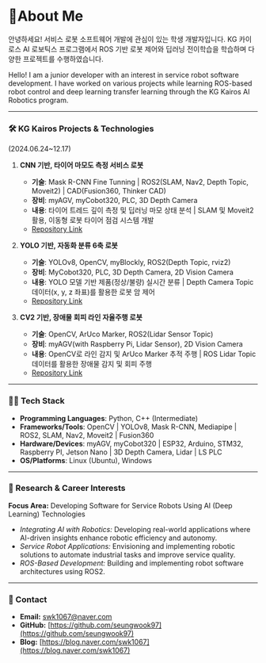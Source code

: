 # 👋About Me 

안녕하세요! 서비스 로봇 소프트웨어 개발에 관심이 있는 학생 개발자입니다. 
KG 카이로스 AI 로보틱스 프로그램에서 ROS 기반 로봇 제어와 딥러닝 전이학습을 학습하며 다양한 프로젝트를 수행하였습니다.

Hello! I am a junior developer with an interest in service robot software development. 
I have worked on various projects while learning ROS-based robot control and deep learning transfer learning through the KG Kairos AI Robotics program.

---

### 🛠️ KG Kairos Projects & Technologies  
(2024.06.24~12.17)

1. **CNN 기반, 타이어 마모도 측정 서비스 로봇**  
   - **기술**: Mask R-CNN Fine Tunning | ROS2(SLAM, Nav2, Depth Topic, Moveit2) | CAD(Fusion360, Thinker CAD)  
   - **장비**: myAGV, myCobot320, PLC, 3D Depth Camera  
   - **내용**: 타이어 트레드 깊이 측정 및 딥러닝 마모 상태 분석 | SLAM 및 Moveit2 활용, 이동형 로봇 타이어 점검 시스템 개발
   - [Repository Link](https://github.com/seungwook97/Mask-R-CNN)    

2. **YOLO 기반, 자동화 분류 6축 로봇**  
   - **기술**: YOLOv8, OpenCV, myBlockly, ROS2(Depth Topic, rviz2)  
   - **장비**: MyCobot320, PLC, 3D Depth Camera, 2D Vision Camera  
   - **내용**: YOLO 모델 기반 제품(정상/불량) 실시간 분류 | Depth Camera Topic 데이터(x, y, z 좌표)를 활용한 로봇 암 제어  
   - [Repository Link](https://github.com/seungwook97/Robot-yolo-project)

3. **CV2 기반, 장애물 회피 라인 자율주행 로봇**  
   - **기술**: OpenCV, ArUco Marker, ROS2(Lidar Sensor Topic)  
   - **장비**: myAGV(with Raspberry Pi, Lidar Sensor), 2D Vision Camera  
   - **내용**: OpenCV로 라인 감지 및 ArUco Marker 추적 주행 | ROS Lidar Topic 데이터를 활용한 장애물 감지 및 회피 주행  
   - [Repository Link](https://github.com/seungwook97/Agv-LineTrace-project)

---

### 🧑‍💻 Tech Stack  
- **Programming Languages**: Python, C++ (Intermediate)  
- **Frameworks/Tools**: OpenCV | YOLOv8, Mask R-CNN, Mediapipe | ROS2, SLAM, Nav2, Moveit2 | Fusion360  
- **Hardware/Devices**: myAGV, myCobot320 | ESP32, Arduino, STM32, Raspberry PI, Jetson Nano | 3D Depth Camera, Lidar | LS PLC  
- **OS/Platforms**: Linux (Ubuntu), Windows  

---

### 🎯 Research & Career Interests  
**Focus Area:** Developing Software for Service Robots Using AI (Deep Learning) Technologies  
- *Integrating AI with Robotics:* Developing real-world applications where AI-driven insights enhance robotic efficiency and autonomy.  
- *Service Robot Applications:* Envisioning and implementing robotic solutions to automate industrial tasks and improve service quality.  
- *ROS-Based Development:* Building and implementing robot software architectures using ROS2.  

---

### 🤝 Contact  
- **Email:** swk1067@naver.com  
- **GitHub:** [https://github.com/seungwook97](https://github.com/seungwook97)  
- **Blog:** [https://blog.naver.com/swk1067](https://blog.naver.com/swk1067)  
